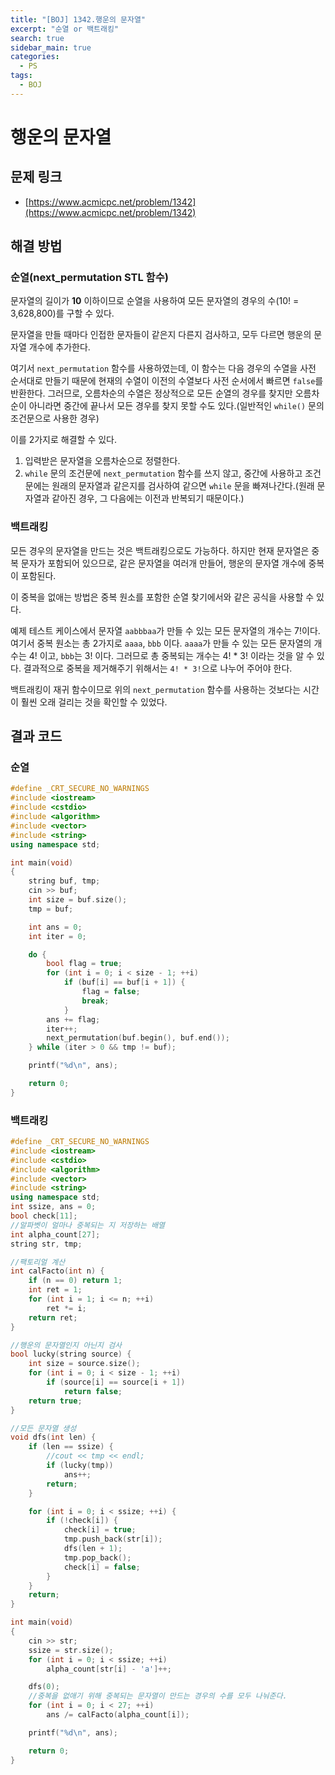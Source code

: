 ```yaml
---
title: "[BOJ] 1342.행운의 문자열"
excerpt: "순열 or 백트래킹"
search: true
sidebar_main: true
categories:
  - PS
tags:
  - BOJ
---
```


# 행운의 문자열

## 문제 링크
- [https://www.acmicpc.net/problem/1342](https://www.acmicpc.net/problem/1342)

## 해결 방법
### 순열(next_permutation STL 함수)
문자열의 길이가 **10** 이하이므로 순열을 사용하여 모든 문자열의 경우의 수(10! = 3,628,800)를 구할 수 있다.

문자열을 만들 때마다 인접한 문자들이 같은지 다른지 검사하고, 모두 다르면 행운의 문자열 개수에 추가한다.

여기서 ```next_permutation``` 함수를 사용하였는데, 이 함수는 다음 경우의 수열을 사전 순서대로 만들기 때문에 현재의 수열이 이전의 수열보다 사전 순서에서 빠르면 ```false```를 반환한다. 그러므로, 오름차순의 수열은 정상적으로 모든 순열의 경우를 찾지만 오름차순이 아니라면 중간에 끝나서 모든 경우를 찾지 못할 수도 있다.(일반적인 ```while()``` 문의 조건문으로 사용한 경우)

이를 2가지로 해결할 수 있다.
1. 입력받은 문자열을 오름차순으로 정렬한다.
2. ```while``` 문의 조건문에 ```next_permutation``` 함수를 쓰지 않고, 중간에 사용하고 조건문에는 원래의 문자열과 같은지를 검사하여 같으면 ```while``` 문을 빠져나간다.(원래 문자열과 같아진 경우, 그 다음에는 이전과 반복되기 때문이다.)

### 백트래킹
모든 경우의 문자열을 만드는 것은 백트래킹으로도 가능하다. 하지만 현재 문자열은 중복 문자가 포함되어 있으므로, 같은 문자열을 여러개 만들어, 행운의 문자열 개수에 중복이 포함된다.

이 중복을 없애는 방법은 중복 원소를 포함한 순열 찾기에서와 같은 공식을 사용할 수 있다.

예제 테스트 케이스에서 문자열 ```aabbbaa```가 만들 수 있는 모든 문자열의 개수는 7!이다. 여기서 중복 원소는 총 2가지로 ```aaaa```, ```bbb``` 이다. ```aaaa```가 만들 수 있는 모든 문자열의 개수는 4! 이고, ```bbb```는 3! 이다. 그러므로 총 중복되는 개수는 4! * 3! 이라는 것을 알 수 있다. 결과적으로 중복을 제거해주기 위해서는 ```4! * 3!```으로 나누어 주어야 한다.

백트래킹이 재귀 함수이므로 위의 ```next_permutation``` 함수를 사용하는 것보다는 시간이 훨씬 오래 걸리는 것을 확인할 수 있었다.

## 결과 코드
### 순열

```cpp
#define _CRT_SECURE_NO_WARNINGS
#include <iostream>
#include <cstdio>
#include <algorithm>
#include <vector>
#include <string>
using namespace std;

int main(void)
{
	string buf, tmp;
	cin >> buf;
	int size = buf.size();
	tmp = buf;

	int ans = 0;
	int iter = 0;

	do {
		bool flag = true;
		for (int i = 0; i < size - 1; ++i)
			if (buf[i] == buf[i + 1]) {
				flag = false;
				break;
			}
		ans += flag;
		iter++;
		next_permutation(buf.begin(), buf.end());
	} while (iter > 0 && tmp != buf);

	printf("%d\n", ans);

	return 0;
}
```

### 백트래킹

```cpp
#define _CRT_SECURE_NO_WARNINGS
#include <iostream>
#include <cstdio>
#include <algorithm>
#include <vector>
#include <string>
using namespace std;
int ssize, ans = 0;
bool check[11];
//알파벳이 얼마나 중복되는 지 저장하는 배열
int alpha_count[27];
string str, tmp;

//팩토리얼 계산
int calFacto(int n) {
	if (n == 0) return 1;
	int ret = 1;
	for (int i = 1; i <= n; ++i)
		ret *= i;
	return ret;
}

//행운의 문자열인지 아닌지 검사
bool lucky(string source) {
	int size = source.size();
	for (int i = 0; i < size - 1; ++i)
		if (source[i] == source[i + 1])
			return false;
	return true;
}

//모든 문자열 생성
void dfs(int len) {
	if (len == ssize) {
		//cout << tmp << endl;
		if (lucky(tmp))
			ans++;
		return;
	}

	for (int i = 0; i < ssize; ++i) {
		if (!check[i]) {
			check[i] = true;
			tmp.push_back(str[i]);
			dfs(len + 1);
			tmp.pop_back();
			check[i] = false;
		}
	}
	return;
}

int main(void)
{
	cin >> str;
	ssize = str.size();
	for (int i = 0; i < ssize; ++i)
		alpha_count[str[i] - 'a']++;

	dfs(0);
	//중복을 없애기 위해 중복되는 문자열이 만드는 경우의 수를 모두 나눠준다.
	for (int i = 0; i < 27; ++i)
		ans /= calFacto(alpha_count[i]);

	printf("%d\n", ans);

	return 0;
}
```

